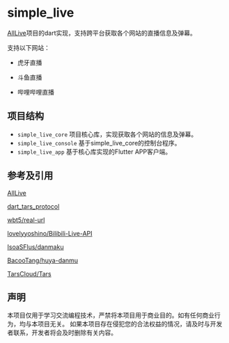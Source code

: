 # simple_live

[AllLive](https://github.com/xiaoyaocz/AllLive)项目的dart实现，支持跨平台获取各个网站的直播信息及弹幕。

支持以下网站：

- 虎牙直播

- 斗鱼直播

- 哔哩哔哩直播

## 项目结构

- `simple_live_core` 项目核心库，实现获取各个网站的信息及弹幕。
- `simple_live_console` 基于simple_live_core的控制台程序。
- `simple_live_app` 基于核心库实现的Flutter APP客户端。

## 参考及引用

[AllLive](https://github.com/xiaoyaocz/AllLive)

[dart_tars_protocol](https://github.com/xiaoyaocz/dart_tars_protocol.git)

[wbt5/real-url](https://github.com/wbt5/real-url)

[lovelyyoshino/Bilibili-Live-API](https://github.com/lovelyyoshino/Bilibili-Live-API/blob/master/API.WebSocket.md)

[IsoaSFlus/danmaku](https://github.com/IsoaSFlus/danmaku)

[BacooTang/huya-danmu](https://github.com/BacooTang/huya-danmu)

[TarsCloud/Tars](https://github.com/TarsCloud/Tars)

## 声明

本项目仅用于学习交流编程技术，严禁将本项目用于商业目的。如有任何商业行为，均与本项目无关。
如果本项目存在侵犯您的合法权益的情况，请及时与开发者联系，开发者将会及时删除有关内容。